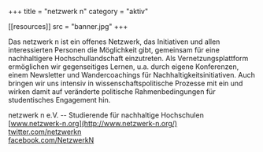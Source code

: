 +++
title = "netzwerk n"
category = "aktiv"

[[resources]]
src = "banner.jpg"
+++

Das netzwerk n ist ein offenes Netzwerk, das Initiativen und allen
interessierten Personen die Möglichkeit gibt, gemeinsam für eine
nachhaltigere Hochschullandschaft einzutreten. Als Vernetzungsplattform
ermöglichen wir gegenseitiges Lernen, u.a. durch eigene Konferenzen,
einem Newsletter und Wandercoachings für Nachhaltigkeitsinitiativen.
Auch bringen wir uns intensiv in wissenschaftspolitische Prozesse mit
ein und wirken damit auf veränderte politische Rahmenbedingungen für
studentisches Engagement hin.

netzwerk n e.V. -- Studierende für nachhaltige Hochschulen  
[www.netzwerk-n.org](http://www.netzwerk-n.org/)  
[twitter.com/netzwerkn](https://twitter.com/netzwerkn)  
[facebook.com/NetzwerkN](https://www.facebook.com/NetzwerkN)
